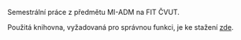Semestrální práce z předmětu MI-ADM na FIT ČVUT.

Použitá knihovna, vyžadovaná pro správnou funkci, je ke stažení [zde](http://www.mathematica-journal.com/issue/v10i1/contents/MathSVM.m).
